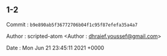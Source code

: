 ## 1-2 

 Commit : `b9e890ab5f36772706b04f1c95f87efefa35a4a7`

 Author : scripted-atom <Author : dhraief.youssef@gmail.com> 

 Date 	: Mon Jun 21 23:45:11 2021 +0000 

